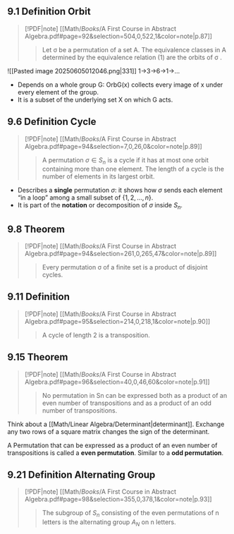 ## 9.1 Definition Orbit

> [!PDF|note] [[Math/_Books_/A First Course in Abstract Algebra.pdf#page=92&selection=504,0,522,1&color=note|p.87]]
> > Let σ be a permutation of a set A. The equivalence classes in A determined by the equivalence relation (1) are the orbits of σ .

![[Pasted image 20250605012046.png|331]]
1->3->6->1->...

- Depends on a whole group G: OrbG(x) collects every image of x under every element of the group.
- It is a subset of the underlying set X on which G acts.
## 9.6 Definition Cycle
> [!PDF|note] [[Math/_Books_/A First Course in Abstract Algebra.pdf#page=94&selection=7,0,26,0&color=note|p.89]]
> > A permutation $σ ∈ S_n$ is a cycle if it has at most one orbit containing more than one element. The length of a cycle is the number of elements in its largest orbit.
> 

- Describes a **single** permutation $\sigma$: it shows how $\sigma$ sends each element “in a loop” among a small subset of $\{1,2,\dots,n\}$.
- It is part of the **notation** or decomposition of $\sigma$ inside $S_n$​.

## 9.8 Theorem 

> [!PDF|note] [[Math/_Books_/A First Course in Abstract Algebra.pdf#page=94&selection=261,0,265,47&color=note|p.89]]
> > Every permutation σ of a finite set is a product of disjoint cycles.

## 9.11 Definition
> [!PDF|note] [[Math/_Books_/A First Course in Abstract Algebra.pdf#page=95&selection=214,0,218,1&color=note|p.90]]
> > A cycle of length 2 is a transposition. 

## 9.15 Theorem

> [!PDF|note] [[Math/_Books_/A First Course in Abstract Algebra.pdf#page=96&selection=40,0,46,60&color=note|p.91]]
> > No permutation in Sn can be expressed both as a product of an even number of transpositions and as a product of an odd number of transpositions.

Think about a [[Math/Linear Algebra/Determinant|determinant]]. Exchange any two rows of a square matrix changes the sign of the determinant.

A Permutation that can be expressed as a product of an even number of transpositions is called a **even permutation**.
Similar to a **odd permutation**.

## 9.21 Definition Alternating Group

> [!PDF|note] [[Math/_Books_/A First Course in Abstract Algebra.pdf#page=98&selection=355,0,378,1&color=note|p.93]]
> > The subgroup of $S_n$ consisting of the even permutations of n letters is the alternating group $A_N$ on n letters. 



